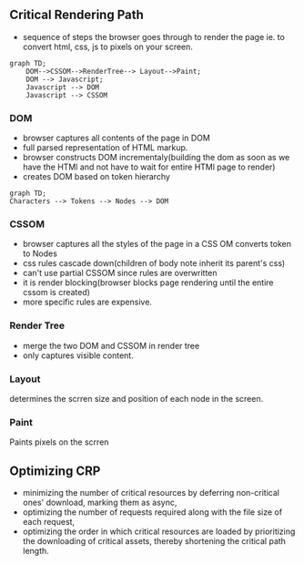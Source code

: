 
## Critical Rendering Path

- sequence of steps the browser goes through to render the page ie. to convert html, css, js to pixels on your screen.

```mermaid
graph TD;
    DOM-->CSSOM-->RenderTree--> Layout-->Paint;
    DOM --> Javascript;
    Javascript --> DOM
    Javascript --> CSSOM
```
### DOM
- browser captures all contents of the page in DOM
- full parsed representation of HTML markup.
- browser constructs DOM incrementaly(building the dom as soon as we have the HTMl and not have to wait for entire HTMl page to render)
- creates DOM based on token hierarchy
```mermaid
graph TD;
Characters --> Tokens --> Nodes --> DOM
```
### CSSOM
- browser captures all the styles of the page in a CSS OM
converts token to Nodes
- css rules cascade down(children of body note inherit its parent's css)
- can't use partial CSSOM since rules are overwritten
- it is render blocking(browser blocks page rendering until the entire cssom is created)
- more specific rules are expensive.

### Render Tree
- merge the two DOM and CSSOM in render tree
- only captures visible content.
### Layout
determines the scrren size and position of each node in the screen.

### Paint
Paints pixels on the scrren


## Optimizing CRP
-  minimizing the number of critical resources by deferring non-critical ones' download, marking them as async,
- optimizing the number of requests required along with the file size of each request,
- optimizing the order in which critical resources are loaded by prioritizing the downloading of critical assets, thereby shortening the critical path length.
